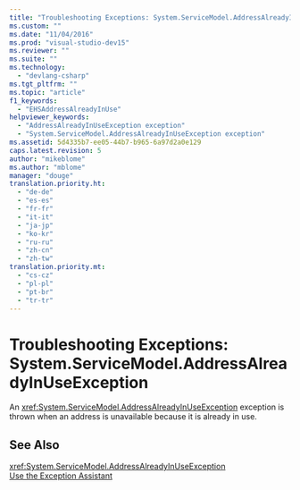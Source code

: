 ```yaml
---
title: "Troubleshooting Exceptions: System.ServiceModel.AddressAlreadyInUseException | Microsoft Docs"
ms.custom: ""
ms.date: "11/04/2016"
ms.prod: "visual-studio-dev15"
ms.reviewer: ""
ms.suite: ""
ms.technology: 
  - "devlang-csharp"
ms.tgt_pltfrm: ""
ms.topic: "article"
f1_keywords: 
  - "EHSAddressAlreadyInUse"
helpviewer_keywords: 
  - "AddressAlreadyInUseException exception"
  - "System.ServiceModel.AddressAlreadyInUseException exception"
ms.assetid: 5d4335b7-ee05-44b7-b965-6a97d2a0e129
caps.latest.revision: 5
author: "mikeblome"
ms.author: "mblome"
manager: "douge"
translation.priority.ht: 
  - "de-de"
  - "es-es"
  - "fr-fr"
  - "it-it"
  - "ja-jp"
  - "ko-kr"
  - "ru-ru"
  - "zh-cn"
  - "zh-tw"
translation.priority.mt: 
  - "cs-cz"
  - "pl-pl"
  - "pt-br"
  - "tr-tr"
---
```

# Troubleshooting Exceptions: System.ServiceModel.AddressAlreadyInUseException
An <xref:System.ServiceModel.AddressAlreadyInUseException> exception is thrown when an address is unavailable because it is already in use.  
  
## See Also  
 <xref:System.ServiceModel.AddressAlreadyInUseException>   
 [Use the Exception Assistant](../Topic/How%20to:%20Use%20the%20Exception%20Assistant.md)